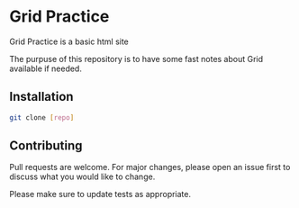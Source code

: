 # Grid Practice

Grid Practice is a basic html site

The purpuse of this repository is to have some fast notes about Grid available if needed.

## Installation

```bash
git clone [repo]
```

## Contributing
Pull requests are welcome. For major changes, please open an issue first to discuss what you would like to change.

Please make sure to update tests as appropriate.